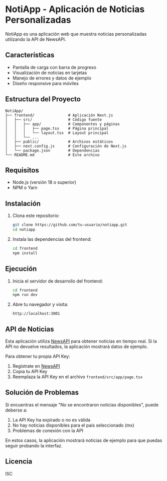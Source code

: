 # NotiApp - Aplicación de Noticias Personalizadas

NotiApp es una aplicación web que muestra noticias personalizadas utilizando la API de NewsAPI.

## Características

- Pantalla de carga con barra de progreso
- Visualización de noticias en tarjetas
- Manejo de errores y datos de ejemplo
- Diseño responsive para móviles

## Estructura del Proyecto

```
NotiApp/
├── frontend/               # Aplicación Next.js
│   ├── src/                # Código fuente
│   │   ├── app/            # Componentes y páginas
│   │   │   ├── page.tsx    # Página principal
│   │   │   └── layout.tsx  # Layout principal
│   │   └── ...
│   ├── public/             # Archivos estáticos
│   ├── next.config.js      # Configuración de Next.js
│   └── package.json        # Dependencias
└── README.md               # Este archivo
```

## Requisitos

- Node.js (versión 18 o superior)
- NPM o Yarn

## Instalación

1. Clona este repositorio:
   ```bash
   git clone https://github.com/tu-usuario/notiapp.git
   cd notiapp
   ```

2. Instala las dependencias del frontend:
   ```bash
   cd frontend
   npm install
   ```

## Ejecución

1. Inicia el servidor de desarrollo del frontend:
   ```bash
   cd frontend
   npm run dev
   ```

2. Abre tu navegador y visita:
   ```
   http://localhost:3001
   ```

## API de Noticias

Esta aplicación utiliza [NewsAPI](https://newsapi.org/) para obtener noticias en tiempo real. Si la API no devuelve resultados, la aplicación mostrará datos de ejemplo.

Para obtener tu propia API Key:
1. Regístrate en [NewsAPI](https://newsapi.org/register)
2. Copia tu API Key
3. Reemplaza la API Key en el archivo `frontend/src/app/page.tsx`

## Solución de Problemas

Si encuentras el mensaje "No se encontraron noticias disponibles", puede deberse a:

1. La API Key ha expirado o no es válida
2. No hay noticias disponibles para el país seleccionado (mx)
3. Problemas de conexión con la API

En estos casos, la aplicación mostrará noticias de ejemplo para que puedas seguir probando la interfaz.

## Licencia

ISC 